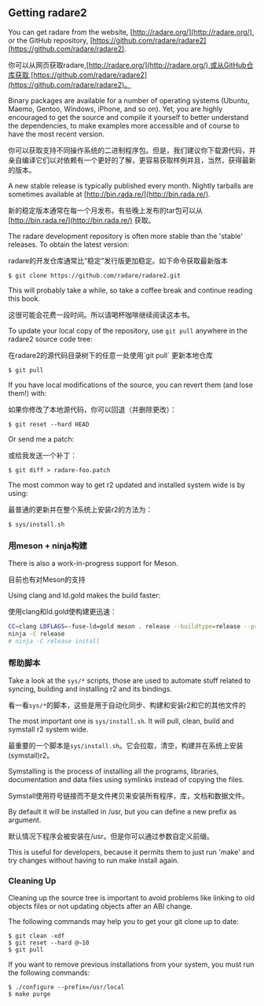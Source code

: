 ## Getting radare2

You can get radare from the website, [http://radare.org/](http://radare.org/), or the GitHub repository, [https://github.com/radare/radare2](https://github.com/radare/radare2).

你可以从网页获取radare,[http://radare.org/](http://radare.org/),或从GitHub仓库获取,[https://github.com/radare/radare2](https://github.com/radare/radare2)。

Binary packages are available for a number of operating systems \(Ubuntu, Maemo, Gentoo, Windows, iPhone, and so on\). Yet, you are highly encouraged to get the source and compile it yourself to better understand the dependencies, to make examples more accessible and of course to have the most recent version.

你可以获取支持不同操作系统的二进制程序包。但是，我们建议你下载源代码，并亲自编译它们以对依赖有一个更好的了解，更容易获取样例并且，当然，获得最新的版本。

A new stable release is typically published every month. Nightly tarballs are sometimes available at [http://bin.rada.re/](http://bin.rada.re/).

新的稳定版本通常在每一个月发布。有些晚上发布的tar包可以从 [http://bin.rada.re/](http://bin.rada.re/) 获取。

The radare development repository is often more stable than the 'stable' releases. To obtain the latest version:

radare的开发仓库通常比“稳定”发行版更加稳定。如下命令获取最新版本

```
$ git clone https://github.com/radare/radare2.git
```

This will probably take a while, so take a coffee break and continue reading this book.

这很可能会花费一段时间。所以请喝杯咖啡继续阅读这本书。

To update your local copy of the repository, use `git pull` anywhere in the radare2 source code tree:

在radare2的源代码目录树下的任意一处使用\`git pull\` 更新本地仓库

```
$ git pull
```

If you have local modifications of the source, you can revert them \(and lose them!\) with:

如果你修改了本地源代码，你可以回退（并删除更改）：

```
$ git reset --hard HEAD
```

Or send me a patch:

或给我发送一个补丁：

```
$ git diff > radare-foo.patch
```

The most common way to get r2 updated and installed system wide is by using:

最普通的更新并在整个系统上安装r2的方法为：

```
$ sys/install.sh
```

### 用meson + ninja构建

There is also a work-in-progress support for Meson.

目前也有对Meson的支持

Using clang and ld.gold makes the build faster:

使用clang和ld.gold使构建更迅速：

```bash
CC=clang LDFLAGS=-fuse-ld=gold meson . release --buildtype=release --prefix ~/.local/stow/radare2/release
ninja -C release
# ninja -C release install
```

### 帮助脚本

Take a look at the `sys/*` scripts, those are used to automate stuff related to syncing, building and installing r2 and its bindings.

看一看`sys/*`的脚本，这些是用于自动化同步、构建和安装r2和它的其他文件的

The most important one is `sys/install.sh`. It will pull, clean, build and symstall r2 system wide.

最重要的一个脚本是`sys/install.sh`。它会拉取，清空，构建并在系统上安装\(symstall\)r2。

Symstalling is the process of installing all the programs, libraries, documentation and data files using symlinks instead of copying the files.

Symstall使用符号链接而不是文件拷贝来安装所有程序，库，文档和数据文件。

By default it will be installed in /usr, but you can define a new prefix as argument.

默认情况下程序会被安装在/usr。但是你可以通过参数自定义前缀。

This is useful for developers, because it permits them to just run 'make' and try changes without having to run make install again.

### Cleaning Up

Cleaning up the source tree is important to avoid problems like linking to old objects files or not updating objects after an ABI change.

The following commands may help you to get your git clone up to date:

```
$ git clean -xdf
$ git reset --hard @~10
$ git pull
```

If you want to remove previous installations from your system, you must run the following commands:

```
$ ./configure --prefix=/usr/local
$ make purge
```



